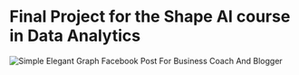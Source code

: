 # Final Project for the Shape AI course in Data Analytics 

![Simple Elegant Graph Facebook Post For Business Coach And Blogger](https://user-images.githubusercontent.com/72509000/123558024-8e5e9300-d76a-11eb-9f05-4ba076ec3887.png)


